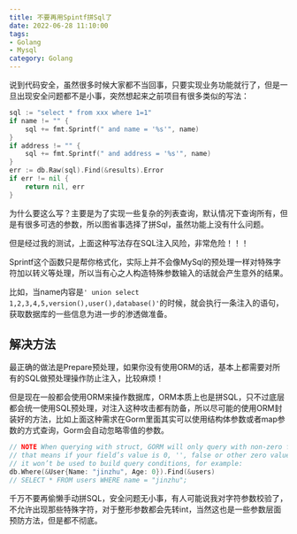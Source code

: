 ```yaml
---
title: 不要再用Spintf拼Sql了
date: 2022-06-28 11:10:00
tags: 
- Golang
- Mysql
category: Golang
---
```

说到代码安全，虽然很多时候大家都不当回事，只要实现业务功能就行了，但是一旦出现安全问题都不是小事，突然想起来之前项目有很多类似的写法：
```go
sql := "select * from xxx where 1=1"
if name != "" {
    sql += fmt.Sprintf(" and name = '%s'", name)
}
if address != "" {
    sql += fmt.Sprintf(" and address = '%s'", name)
}
err := db.Raw(sql).Find(&results).Error
if err != nil {
    return nil, err
}
```
为什么要这么写？主要是为了实现一些复杂的列表查询，默认情况下查询所有，但是有很多可选的参数，所以图省事选择了拼Sql，虽然功能上没有什么问题。

但是经过我的测试，上面这种写法存在SQL注入风险，非常危险！！！

<!--more-->

Sprintf这个函数只是帮你格式化，实际上并不会像MySql的预处理一样对特殊字符加以转义等处理，所以当有心之人构造特殊参数输入的话就会产生意外的结果。

比如，当name内容是```' union select 1,2,3,4,5,version(),user(),database()'```的时候，就会执行一条注入的语句，获取数据库的一些信息为进一步的渗透做准备。

## 解决方法
最正确的做法是Prepare预处理，如果你没有使用ORM的话，基本上都需要对所有的SQL做预处理操作防止注入，比较麻烦！

但是现在一般都会使用ORM来操作数据库，ORM本质上也是拼SQL，只不过底层都会统一使用SQL预处理，对注入这种攻击都有防备，所以尽可能的使用ORM封装好的方法，比如上面这种需求在Gorm里面其实可以使用结构体参数或者map参数的方式查询，Gorm会自动忽略零值的参数。
```go
// NOTE When querying with struct, GORM will only query with non-zero fields, 
// that means if your field’s value is 0, '', false or other zero values, 
// it won’t be used to build query conditions, for example:
db.Where(&User{Name: "jinzhu", Age: 0}).Find(&users)
// SELECT * FROM users WHERE name = "jinzhu";
```

千万不要再偷懒手动拼SQL，安全问题无小事，有人可能说我对字符参数校验了，不允许出现那些特殊字符，对于整形参数都会先转int，当然这也是一些参数层面预防方法，但是都不彻底。
